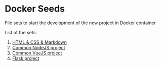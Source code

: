 # Docker Seeds
File sets to start the development of the new project in Docker container

List of the sets:
1. [HTML & CSS & Markdown](https://github.com/igsekor/docker-seeds/tree/main/html-css-md)
2. [Common NodeJS project](https://github.com/igsekor/docker-seeds/tree/main/nodejs)
3. [Common VueJS project](https://github.com/igsekor/docker-seeds/tree/main/vuejs)
4. [Flask project](https://github.com/igsekor/docker-seeds/tree/main/flask)

